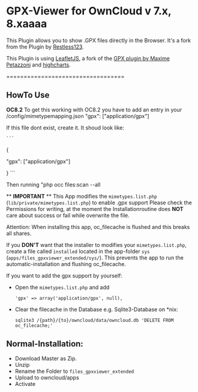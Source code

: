 GPX-Viewer for OwnCloud v 7.x, 8.xaaaa
==================================

This Plugin allows you to show .GPX files directly in the Browser. It's a fork from the Plugin by [Restless123][3].

This Plugin is using [LeafletJS][0], a fork of the [GPX plugin by Maxime Petazzoni][2] and [highcharts][4].

==================================


HowTo Use
---------
**OC8.2**
To get this working with OC8.2 you have to add an entry in your /config/mimetypemapping.json
"gpx": ["application/gpx"]

If this file dont exist, create it. It shoud look like:

	```
{

"gpx": ["application/gpx"]

}
	```

Then running "php occ files:scan --all

** **IMPORTANT** **
This App modifies the `mimetypes.list.php` (`lib/private/mimetypes.list.php`) to enable .gpx support
Please check the Permissions for writing, at the moment the Installationroutine does **NOT** care about success or fail while overwrite the file.

Attention: When installing this app, oc_filecache is flushed and this breaks all shares.

If you **DON'T** want that the installer to modifies your `mimetypes.list.php`, create a file called `installed` located in the app-folder `sys` (`apps/files_gpxviewer_extended/sys/`). This prevents the app to run the automatic-installation and flushing oc_filecache.

If you want to add the gpx support by yourself:

- Open the `mimetypes.list.php` and add

	```
	'gpx' => array('application/gpx', null),
	```

- Clear the filecache in the Database
	e.g. Sqlite3-Database on *nix:

	```
	sqlite3 /{path}/{to}/owncloud/data/owncloud.db 'DELETE FROM oc_filecache;'
	```


Normal-Installation:
---------
- Download Master as Zip.
- Unzip
- Rename the Folder to `files_gpxviewer_extended`
- Upload to owncloud/apps
- Activate


[0]: http://leafletjs.com/
[1]: http://owncloud.org/
[2]: https://github.com/mpetazzoni/leaflet-gpx
[3]: https://github.com/Restless123/Owncloud-GPXviewer
[4]: http://www.highcharts.com/
